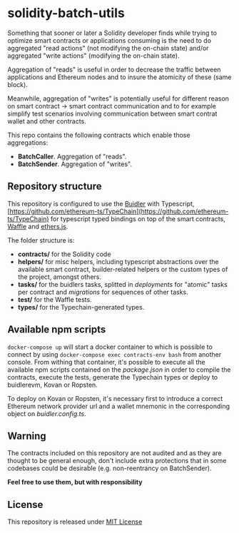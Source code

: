 # solidity-batch-utils

Something that sooner or later a Solidity developer finds while trying to optimize smart contracts or applications consuming is the need to do aggregated "read actions" (not modifying the on-chain state) and/or aggregated "write actions" (modifying the on-chain state).

Aggregation of "reads" is useful in order to decrease the traffic between applications and Ethereum nodes and to insure the atomicity of these (same block). 

Meanwhile, aggregation of "writes" is potentially useful for different reason on smart contract -> smart contract communication and to for example simplify test scenarios involving communication between smart contrat wallet and other contracts.

This repo contains the following contracts which enable those aggregations:
- **BatchCaller**. Aggregation of "reads".
- **BatchSender**. Aggregation of "writes".

## Repository structure
This repository is configured to use the [Buidler](https://buidler.dev/) with Typescript, [https://github.com/ethereum-ts/TypeChain](https://github.com/ethereum-ts/TypeChain) for typescript typed bindings on top of the smart contracts, [Waffle](https://getwaffle.io/) and [ethers.js](https://github.com/ethers-io/ethers.js/).

The folder structure is:
- **contracts/** for the Solidity code
- **helpers/** for misc helpers, including typescript abstractions over the available smart contract, builder-related helpers or the custom types of the project, amongst others.
- **tasks/** for the buidlers tasks, splitted in *deployments* for "atomic" tasks per contract and *migrations* for sequences of other tasks.
- **test/** for the Waffle tests.
- **types/** for the Typechain-generated types.

## Available npm scripts
`docker-compose up` will start a docker container to which is possible to connect by using `docker-compose exec contracts-env bash` from another console. From withing that container, it's possible to execute all the available npm scripts contained on the *package.json* in order to compile the contracts, execute the tests, generate the Typechain types or deploy to buidlerevm, Kovan or Ropsten.

To deploy on Kovan or Ropsten, it's necessary first to introduce a correct Ethereum network provider url and a wallet mnemonic in the corresponding object on *buidler.config.ts*.


## Warning
The contracts included on this repository are not audited and as they are thought to be general enough, don't include extra protections that in some codebases could be desirable (e.g. non-reentrancy on BatchSender).

**Feel free to use them, but with responsibility**

## License
This repository is released under [MIT License](LICENSE)